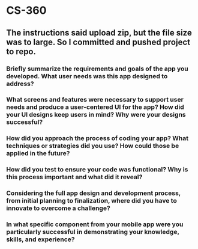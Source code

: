 # CS-360
## The instructions said upload zip, but the file size was to large. So I committed and pushed project to repo.

### Briefly summarize the requirements and goals of the app you developed. What user needs was this app designed to address?
### What screens and features were necessary to support user needs and produce a user-centered UI for the app? How did your UI designs keep users in mind? Why were your designs successful?
### How did you approach the process of coding your app? What techniques or strategies did you use? How could those be applied in the future?
### How did you test to ensure your code was functional? Why is this process important and what did it reveal?
### Considering the full app design and development process, from initial planning to finalization, where did you have to innovate to overcome a challenge?
### In what specific component from your mobile app were you particularly successful in demonstrating your knowledge, skills, and experience?
